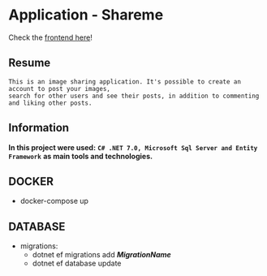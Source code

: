 # Application - Shareme

Check the
[frontend here](https://github.com/matheusjustino/shareme-frontend-csharp)!

## Resume

    This is an image sharing application. It's possible to create an account to post your images,
    search for other users and see their posts, in addition to commenting and liking other posts.

## Information

**In this project were used:**
**`C# .NET 7.0, Microsoft Sql Server and Entity Framework`** **as main tools and
technologies.**

## DOCKER

- docker-compose up

## DATABASE

- migrations:
  - dotnet ef migrations add **_MigrationName_**
  - dotnet ef database update
